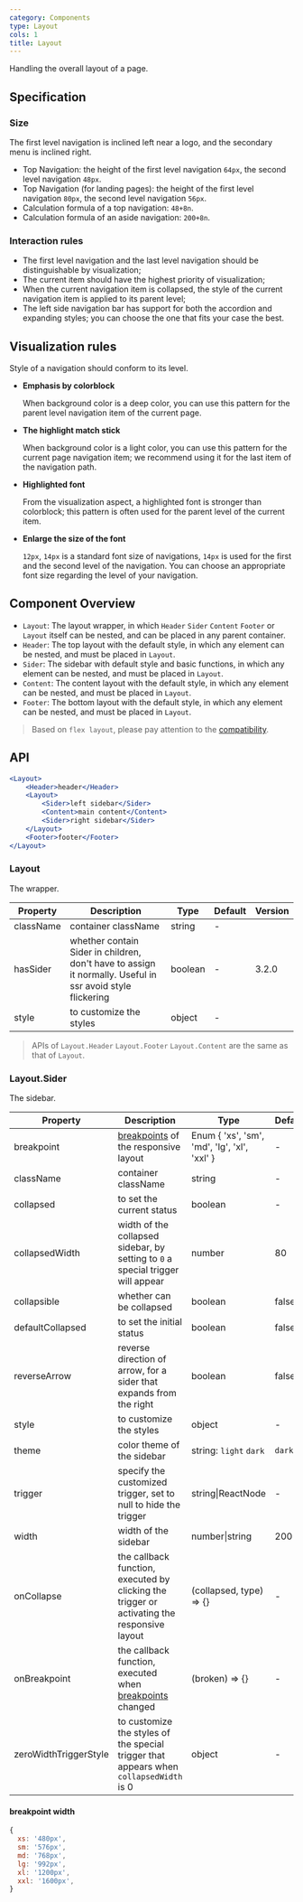 ```yaml
---
category: Components
type: Layout
cols: 1
title: Layout
---
```


Handling the overall layout of a page.

## Specification

### Size

The first level navigation is inclined left near a logo, and the secondary menu is inclined right.

- Top Navigation: the height of the first level navigation `64px`, the second level navigation `48px`.
- Top Navigation (for landing pages): the height of the first level navigation `80px`, the second level navigation `56px`.
- Calculation formula of a top navigation: `48+8n`.
- Calculation formula of an aside navigation: `200+8n`.

### Interaction rules

- The first level navigation and the last level navigation should be distinguishable by visualization;
- The current item should have the highest priority of visualization;
- When the current navigation item is collapsed, the style of the current navigation item is applied to its parent level;
- The left side navigation bar has support for both the accordion and expanding styles; you can choose the one that fits your case the best.

## Visualization rules

Style of a navigation should conform to its level.

- **Emphasis by colorblock**

  When background color is a deep color, you can use this pattern for the parent level navigation item of the current page.

- **The highlight match stick**

  When background color is a light color, you can use this pattern for the current page navigation item; we recommend using it for the last item of the navigation path.

- **Highlighted font**

  From the visualization aspect, a highlighted font is stronger than colorblock; this pattern is often used for the parent level of the current item.

- **Enlarge the size of the font**

  `12px`, `14px` is a standard font size of navigations, `14px` is used for the first and the second level of the navigation. You can choose an appropriate font size regarding the level of your navigation.

## Component Overview

- `Layout`: The layout wrapper, in which `Header` `Sider` `Content` `Footer` or `Layout` itself can be nested, and can be placed in any parent container.
- `Header`: The top layout with the default style, in which any element can be nested, and must be placed in `Layout`.
- `Sider`: The sidebar with default style and basic functions, in which any element can be nested, and must be placed in `Layout`.
- `Content`: The content layout with the default style, in which any element can be nested, and must be placed in `Layout`.
- `Footer`: The bottom layout with the default style, in which any element can be nested, and must be placed in `Layout`.

> Based on `flex layout`, please pay attention to the [compatibility](http://caniuse.com/#search=flex).

## API

```jsx
<Layout>
	<Header>header</Header>
	<Layout>
		<Sider>left sidebar</Sider>
		<Content>main content</Content>
		<Sider>right sidebar</Sider>
	</Layout>
	<Footer>footer</Footer>
</Layout>
```

### Layout

The wrapper.

| Property  | Description                                                                                               | Type    | Default | Version |
| --------- | --------------------------------------------------------------------------------------------------------- | ------- | ------- | ------- |
| className | container className                                                                                       | string  | -       |         |
| hasSider  | whether contain Sider in children, don't have to assign it normally. Useful in ssr avoid style flickering | boolean | -       | 3.2.0   |
| style     | to customize the styles                                                                                   | object  | -       |         |

> APIs of `Layout.Header` `Layout.Footer` `Layout.Content` are the same as that of `Layout`.

### Layout.Sider

The sidebar.

| Property              | Description                                                                                 | Type                                         | Default | Version |
| --------------------- | ------------------------------------------------------------------------------------------- | -------------------------------------------- | ------- | ------- |
| breakpoint            | [breakpoints](/components/grid#Col) of the responsive layout                                | Enum { 'xs', 'sm', 'md', 'lg', 'xl', 'xxl' } | -       |         |
| className             | container className                                                                         | string                                       | -       |         |
| collapsed             | to set the current status                                                                   | boolean                                      | -       |         |
| collapsedWidth        | width of the collapsed sidebar, by setting to `0` a special trigger will appear             | number                                       | 80      |         |
| collapsible           | whether can be collapsed                                                                    | boolean                                      | false   |         |
| defaultCollapsed      | to set the initial status                                                                   | boolean                                      | false   |         |
| reverseArrow          | reverse direction of arrow, for a sider that expands from the right                         | boolean                                      | false   |         |
| style                 | to customize the styles                                                                     | object                                       | -       |         |
| theme                 | color theme of the sidebar                                                                  | string: `light` `dark`                       | `dark`  | 3.6.0   |
| trigger               | specify the customized trigger, set to null to hide the trigger                             | string\|ReactNode                            | -       |         |
| width                 | width of the sidebar                                                                        | number\|string                               | 200     |         |
| onCollapse            | the callback function, executed by clicking the trigger or activating the responsive layout | (collapsed, type) => {}                      | -       |         |
| onBreakpoint          | the callback function, executed when [breakpoints](/components/grid#API) changed            | (broken) => {}                               | -       | 3.7.0   |
| zeroWidthTriggerStyle | to customize the styles of the special trigger that appears when `collapsedWidth` is 0      | object                                       | -       | 3.24.0  |

#### breakpoint width

```js
{
  xs: '480px',
  sm: '576px',
  md: '768px',
  lg: '992px',
  xl: '1200px',
  xxl: '1600px',
}
```
